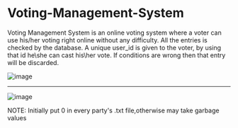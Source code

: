 # Voting-Management-System
Voting Management System is an online voting system where a voter can
use his/her voting right online without any difficulty. All the entries is checked by the database.
A unique user_id is given to the voter, by using that id he\she can cast his\her vote. If conditions
are wrong then that entry will be discarded.

![image](https://user-images.githubusercontent.com/62065133/179766649-66de5708-fcae-48de-84b7-ae1638abb4d8.png)


--------------------------------------------------------------------------------------------------------------


![image](https://user-images.githubusercontent.com/62065133/179767018-e0c789a9-aa81-4bd3-8e8e-0a905f2ea9ea.png)





NOTE: Initially put 0 in every party's .txt file,otherwise may take garbage values 
